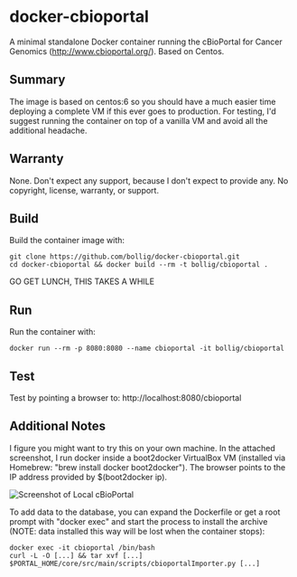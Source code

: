 # docker-cbioportal
A minimal standalone Docker container running the cBioPortal for Cancer Genomics (http://www.cbioportal.org/). Based on Centos. 

## Summary
The image is based on centos:6 so you should have a much easier time deploying a complete VM if this ever goes to production. For testing, I'd suggest running the container on top of a vanilla VM and avoid all the additional headache.

## Warranty
None. Don't expect any support, because I don't expect to provide any. No copyright, license, warranty, or support.

## Build
Build the container image with:

    git clone https://github.com/bollig/docker-cbioportal.git
    cd docker-cbioportal && docker build --rm -t bollig/cbioportal .
  GO GET LUNCH, THIS TAKES A WHILE

## Run
Run the container with:

    docker run --rm -p 8080:8080 --name cbioportal -it bollig/cbioportal

## Test
Test by pointing a browser to: http://localhost:8080/cbioportal

## Additional Notes
I figure you might want to try this on your own machine. In the attached screenshot, I run docker inside a boot2docker VirtualBox VM (installed via Homebrew: "brew install docker boot2docker"). The browser points to the IP address provided by $(boot2docker ip).

![Screenshot of Local cBioPortal](https://github.com/bollig/docker-cbioportal/raw/master/screenshots/local_container.png)

To add data to the database, you can expand the Dockerfile or get a root prompt with "docker exec" and start the process to install the archive (NOTE: data installed this way will be lost when the container stops):

    docker exec -it cbioportal /bin/bash
    curl -L -O [...] && tar xvf [...]
    $PORTAL_HOME/core/src/main/scripts/cbioportalImporter.py [...]
